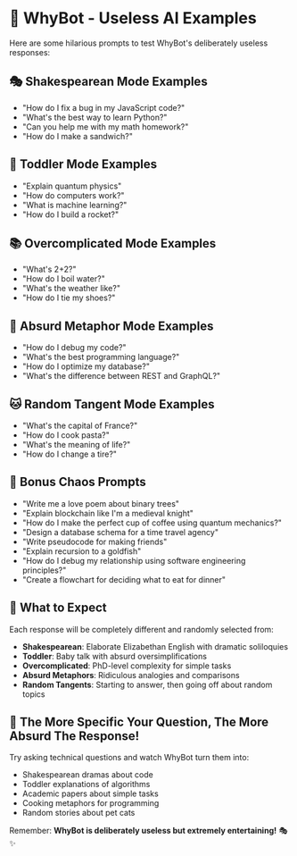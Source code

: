 # 🤖 WhyBot - Useless AI Examples

Here are some hilarious prompts to test WhyBot's deliberately useless responses:

## 🎭 Shakespearean Mode Examples
- "How do I fix a bug in my JavaScript code?"
- "What's the best way to learn Python?"
- "Can you help me with my math homework?"
- "How do I make a sandwich?"

## 👶 Toddler Mode Examples
- "Explain quantum physics"
- "How do computers work?"
- "What is machine learning?"
- "How do I build a rocket?"

## 📚 Overcomplicated Mode Examples
- "What's 2+2?"
- "How do I boil water?"
- "What's the weather like?"
- "How do I tie my shoes?"

## 🎨 Absurd Metaphor Mode Examples
- "How do I debug my code?"
- "What's the best programming language?"
- "How do I optimize my database?"
- "What's the difference between REST and GraphQL?"

## 🐱 Random Tangent Mode Examples
- "What's the capital of France?"
- "How do I cook pasta?"
- "What's the meaning of life?"
- "How do I change a tire?"

## 🎪 Bonus Chaos Prompts
- "Write me a love poem about binary trees"
- "Explain blockchain like I'm a medieval knight"
- "How do I make the perfect cup of coffee using quantum mechanics?"
- "Design a database schema for a time travel agency"
- "Write pseudocode for making friends"
- "Explain recursion to a goldfish"
- "How do I debug my relationship using software engineering principles?"
- "Create a flowchart for deciding what to eat for dinner"

## 🎯 What to Expect

Each response will be completely different and randomly selected from:
- **Shakespearean**: Elaborate Elizabethan English with dramatic soliloquies
- **Toddler**: Baby talk with absurd oversimplifications
- **Overcomplicated**: PhD-level complexity for simple tasks
- **Absurd Metaphors**: Ridiculous analogies and comparisons
- **Random Tangents**: Starting to answer, then going off about random topics

## 🎪 The More Specific Your Question, The More Absurd The Response!

Try asking technical questions and watch WhyBot turn them into:
- Shakespearean dramas about code
- Toddler explanations of algorithms
- Academic papers about simple tasks
- Cooking metaphors for programming
- Random stories about pet cats

Remember: **WhyBot is deliberately useless but extremely entertaining!** 🎭✨ 